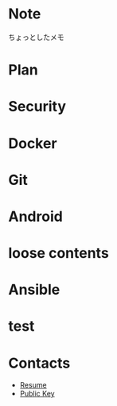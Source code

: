 # Note

ちょっとしたメモ

# Plan
<ListContents category="plan" />

# Security

<ListContents category="security" />

# Docker

<ListContents category="docker" />

# Git

<ListContents category="git" />

# Android

<ListContents category="android" />

# loose contents

<ListContents category="loose" />

# Ansible

<ListContents category="ansible" />

# test

<ListContents category="test" />

# Contacts

- [Resume](https://tubone24.github.io/resume/)
- [Public Key](https://github.com/tubone24.keys)

